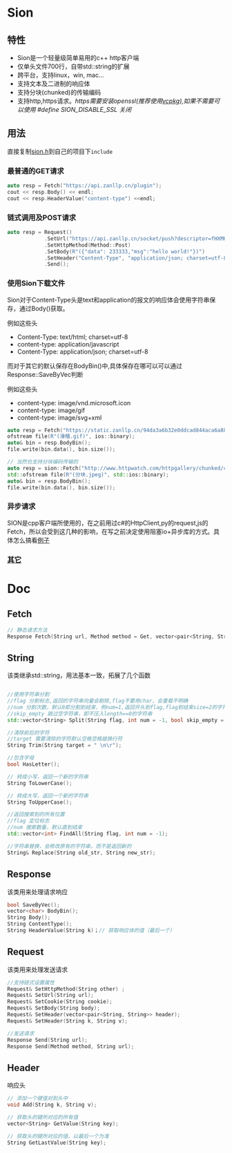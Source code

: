 # Sion
## 特性
* Sion是一个轻量级简单易用的c++ http客户端
* 仅单头文件700行，自带std::string的扩展
* 跨平台，支持linux，win, mac...
* 支持文本及二进制的响应体
* 支持分块(chunked)的传输编码
* 支持http,https请求。_https需要安装openssl(推荐使用[vcpkg](https://github.com/microsoft/vcpkg)),如果不需要可以使用 #define SION_DISABLE_SSL 关闭_
## 用法
直接复制[sion.h](src/sion.h)到自己的项目下`include`
### 最普通的GET请求
```cpp
auto resp = Fetch("https://api.zanllp.cn/plugin");
cout << resp.Body() << endl;
cout << resp.HeaderValue("content-type") <<endl;
```
### 链式调用及POST请求
```CPP
auto resp = Request()
			.SetUrl("https://api.zanllp.cn/socket/push?descriptor=fHXMHCQfcgNHDq2P")
			.SetHttpMethod(Method::Post)
			.SetBody(R"({"data": 233333,"msg":"hello world!"})")
			.SetHeader("Content-Type", "application/json; charset=utf-8")
			.Send();
```
### 使用Sion下载文件
Sion对于Content-Type头是text和application的报文的响应体会使用字符串保存，通过Body()获取。

例如这些头
* Content-Type: text/html; charset=utf-8
* content-type: application/javascript
* Content-Type: application/json; charset=utf-8

而对于其它的默认保存在BodyBin()中,具体保存在哪可以可以通过Response::SaveByVec判断

例如这些头
* content-type: image/vnd.microsoft.icon
* content-type: image/gif
* content-type: image/svg+xml
```cpp
auto resp = Fetch("https://static.zanllp.cn/94da3a6b32e0ddcad844aca6a8876da2ecba8cb3c7094c3ad10996b28311e4b50ab455ee3d6d55fb50dc4e3c62224f4a20a4ddb1.gif");
ofstream file(R"(滑稽.gif)", ios::binary);
auto& bin = resp.BodyBin();
file.write(bin.data(), bin.size());

// 当然也支持分块编码传输的
auto resp = sion::Fetch("http://www.httpwatch.com/httpgallery/chunked/chunkedimage.aspx");
std::ofstream file(R"(分块.jpeg)", std::ios::binary);
auto& bin = resp.BodyBin();
file.write(bin.data(), bin.size());
```
### 异步请求
SION是cpp客户端所使用的，在之前用过c#的HttpClient,py的request,js的Fetch，所以会受到这几种的影响，在写之前决定使用阻塞io+异步库的方式。具体怎么搞看[例子](./Sion/Sion/源.cpp)

### [其它](./Sion/Sion/源.cpp)


# Doc
## Fetch
~~~cpp
// 静态请求方法
Response Fetch(String url, Method method = Get, vector<pair<String, String>> header = {}, String body = "");
~~~

## String
该类继承std::string，用法基本一致，拓展了几个函数

~~~cpp

//使用字符串分割
//flag 分割标志,返回的字符串向量会剔除,flag不要用char，会重载不明确
//num 分割次数，默认0即分割到结束，例num=1,返回开头到flag,flag到结束size=2的字符串向量
//skip_empty 跳过空字符串，即不压入length==0的字符串
std::vector<String> Split(String flag, int num = -1, bool skip_empty = true);

//清除前后的字符
//target 需要清除的字符默认空格空格姬换行符
String Trim(String target = " \n\r");

//包含字母
bool HasLetter();

// 转成小写，返回一个新的字符串
String ToLowerCase();

// 转成大写，返回一个新的字符串
String ToUpperCase();

//返回搜索到的所有位置
//flag 定位标志
//num 搜索数量，默认直到结束
std::vector<int> FindAll(String flag, int num = -1);

//字符串替换，会修改原有的字符串，而不是返回新的
String& Replace(String old_str, String new_str);
~~~

## Response
该类用来处理请求响应
```cpp
bool SaveByVec();
vector<char> BodyBin();
String Body();
String ContentType();
String HeaderValue(String k)；// 获取响应体的值（最后一个）
```

## Request
该类用来处理发送请求
~~~cpp
//支持链式设置属性
Request& SetHttpMethod(String other) ;
Request& SetUrl(String url);
Request& SetCookie(String cookie);
Request& SetBody(String body);
Request& SetHeader(vector<pair<String, String>> header);
Request& SetHeader(String k, String v);

//发送请求
Response Send(String url);
Response Send(Method method, String url);
~~~

## Header
响应头
```cpp
// 添加一个键值对到头中
void Add(String k, String v);

// 获取头的键所对应的所有值
vector<String> GetValue(String key);

// 获取头的键所对应的值，以最后一个为准
String GetLastValue(String key);
```

